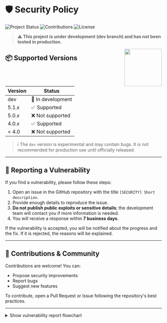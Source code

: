 
# 🛡️ Security Policy

![Project Status](https://img.shields.io/badge/status-dev-yellow?style=flat-square)
![Contributions](https://img.shields.io/badge/contributions-welcome-brightgreen?style=flat-square)
![License](https://img.shields.io/github/license/jonasduerto/guestinvoice?style=flat-square)

> **⚠️ This project is under development (dev branch) and has not been tested in production.**

<img src="https://media.giphy.com/media/3o7aD2saalBwwftBIY/giphy.gif" width="120" align="right" />

## 📦 Supported Versions

| Version | Status           |
| ------- | ---------------- |
| dev     | 🚧 In development|
| 5.1.x   | ✅ Supported     |
| 5.0.x   | ❌ Not supported |
| 4.0.x   | ✅ Supported     |
| < 4.0   | ❌ Not supported |

> :information_source: The `dev` version is experimental and may contain bugs. It is not recommended for production use until officially released.

---

## 🐞 Reporting a Vulnerability

If you find a vulnerability, please follow these steps:

1. Open an issue in the GitHub repository with the title `[SECURITY] Short description`.
2. Provide enough details to reproduce the issue.
3. **Do not publish public exploits or sensitive details**; the development team will contact you if more information is needed.
4. You will receive a response within **7 business days**.

If the vulnerability is accepted, you will be notified about the progress and the fix. If it is rejected, the reasons will be explained.

---

## 🤝 Contributions & Community

Contributions are welcome! You can:

- Propose security improvements
- Report bugs
- Suggest new features

To contribute, open a Pull Request or Issue following the repository's best practices.

---

<details>
<summary>Show vulnerability report flowchart</summary>

```mermaid
flowchart TD
    A[Discover a vulnerability] --> B{Is it critical?}
    B -- Yes --> C[Report via private Issue]
    B -- No --> D[Report via public Issue]
    C --> E[Team reviews and responds]
    D --> E
    E --> F{Accepted?}
    F -- Yes --> G[Fixed and notified]
    F -- No --> H[Reason explained]
```
</details>
